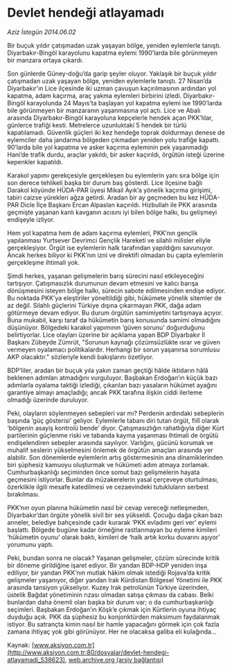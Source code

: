 # Devlet hendeği atlayamadı

*Aziz İstegün 2014.06.02*

<div class="pNewsDetailMainContent ctx_content" itemprop="articleBody">
 <p dir="LTR">
  Bir buçuk yıldır çatışmadan uzak yaşayan bölge, yeniden eylemlerle tanıştı. Diyarbakır-Bingöl karayolunu kapatma eylemi 1990’larda bile görünmeyen bir manzara ortaya çıkardı.
 </p>
 <p dir="LTR">
  Son günlerde Güney-doğu’da garip şeyler oluyor. Yaklaşık bir buçuk yıldır çatışmadan uzak yaşayan bölge, yeniden eylemlerle tanıştı. 27 Nisan’da Diyarbakır’ın Lice ilçesinde iki uzman çavuşun kaçırılmasının ardından yol kapatma, adam kaçırma, araç yakma eylemleri birbirini izledi. Diyarbakır-Bingöl karayolunda 24 Mayıs’ta başlayan yol kapatma eylemi ise 1990’larda bile görünmeyen bir manzaranın yaşanmasına yol açtı. Lice ve Abalı arasında Diyarbakır-Bingöl karayoluna kepçelerle hendek açan PKK’lılar, günlerce trafiği kesti. Metrelerce uzunluktaki 5 hendek bir türlü kapatılamadı. Güvenlik güçleri iki kez hendeğe toprak doldurmayı denese de eylemciler daha jandarma bölgeden çıkmadan yeniden yolu trafiğe kapattı. 90’larda bile yol kapatma ve asker kaçırma eyleminin pek yaşanmadığı Hani’de trafik durdu, araçlar yakıldı, bir asker kaçırıldı, örgütün isteği üzerine kepenkler kapatıldı.
 </p>
 <p dir="LTR">
  Karakol yapımı gerekçesiyle gerçekleşen bu eylemlerin yanı sıra bölge için son derece tehlikeli başka bir durum baş gösterdi. Lice ilçesine bağlı Darakol köyünde HÜDA-PAR üyesi Mikail Ayık’a yönelik kaçırma girişimi, tabiri caizse yürekleri ağza getirdi. Aradan bir ay geçmeden bu kez HÜDA-PAR Dicle İlçe Başkanı Ercan Alpaslan kaçırıldı. Hizbullah ile PKK arasında geçmişte yaşanan kanlı kavganın acısını iyi bilen bölge halkı, bu gelişmeyi endişeyle izliyor.
 </p>
 <p dir="LTR">
  Hem yol kapatma hem de adam kaçırma eylemleri, PKK’nın gençlik yapılanması Yurtsever Devrimci Gençlik Hareketi ve silahlı milisler eliyle gerçekleşiyor. Örgüt ise eylemlerin halk tarafından yapıldığını savunuyor. Ancak herkes biliyor ki PKK’nın izni ve direktifi olmadan bu çapta eylemlerin gerçekleşme ihtimali yok.
 </p>
 <p dir="LTR">
  Şimdi herkes, yaşanan gelişmelerin barış sürecini nasıl etkileyeceğini tartışıyor. Çatışmasızlık durumunun devam etmesini ve kalıcı barışa dönüşmesini isteyen bölge halkı, sürecin sabote edilmesinden endişe ediyor. Bu noktada PKK’ya eleştiriler yöneltildiği gibi, hükümete yönelik sitemler de az değil. Silahlı güçlerini Türkiye dışına çıkarmayan PKK, dağa adam götürmeye devam ediyor. Bu durum örgütün samimiyetini tartışmaya açıyor. Buna mukabil, karşı taraf da hükümetin barış konusunda samimi olmadığını düşünüyor. Bölgedeki karakol yapımının ‘güven sorunu’ doğurduğunu belirtiyorlar. Lice olayları üzerine bir açıklama yapan BDP Diyarbakır İl Başkanı Zübeyde Zümrüt, "Sorunun kaynağı çözümsüzlükte ısrar ve güven vermeyen oyalamacı politikalardır. Herhangi bir sorun yaşanırsa sorumlusu AKP olacaktır." sözleriyle kendi bakışlarını özetliyor.
 </p>
 <p dir="LTR">
  BDP’liler, aradan bir buçuk yıla yakın zaman geçtiği hâlde iktidarın hâlâ beklenen adımları atmadığını vurguluyor. Başbakan Erdoğan’ın küçük bazı adımlarla oyalama taktiği izlediği, çıkarılan bazı yasaların hükümet ayağını garantiye almayı amaçladığı; ancak PKK tarafına ilişkin ciddi ilerleme olmadığı üzerinde duruluyor.
 </p>
 <p dir="LTR">
  Peki, olayların söylenmeyen sebepleri var mı? Perdenin ardındaki sebeplerin başında ‘güç gösterisi’ geliyor. Eylemlerle tabanı diri tutan örgüt, fiilî olarak ‘bölgenin asayiş kontrolü bende’ diyor. Çatışmasızlığın rahatlığıyla diğer Kürt partilerinin güçlenme riski ve tabanda kayma yaşanması ihtimali de örgütü endişelendiren sebepler arasında sayılıyor. Varlığını, gücünü korumak ve muhalif seslerin yükselmesini önlemek de örgütün amaçları arasında yer alabilir. Son dönemlerde eylemlerin artış göstermesinin ana dinamiklerinden biri şüphesiz kamuoyu oluşturmak ve hükümeti adım atmaya zorlamak. Cumhurbaşkanlığı seçiminden önce somut bazı gelişmelerin hayata geçmesini istiyorlar. Bunlar da müzakerelerin yasal çerçeveye oturtulması, özerklikle ilgili mesafe katedilmesi ve cezaevindeki tutukluların serbest bırakılması.
 </p>
 <p dir="LTR">
  PKK’nın oyun planına hükümetin nasıl bir cevap vereceği netleşmeden, Diyarbakır’dan örgüte yönelik sivil bir ses yükseldi. Çocuğu dağa çıkan bazı anneler, belediye bahçesinde çadır kurarak ‘PKK evladımı geri ver’ eylemi başlattı. Bölgede bugüne kadar örneğine rastlanmayan bu eyleme kimileri ‘hükümetin oyunu’ olarak baktı, kimileri de ‘halk artık korku duvarını aşıyor’ yorumunu yaptı.
 </p>
 <p>
  Peki, bundan sonra ne olacak? Yaşanan gelişmeler, çözüm sürecinde kritik bir döneme girildiğine işaret ediyor. Bir yandan BDP-HDP yeniden inşa ediliyor, bir yandan PKK’nın mutlak hâkim olmak istediği Rojava’da kritik gelişmeler yaşanıyor, diğer yandan Irak Kürdistan Bölgesel Yönetimi ile PKK arasında tansiyon yükseliyor. Kuzey Irak petrolünün Türkiye üzerinden, üstelik Bağdat yönetiminin rızası olmadan satışa çıkması da cabası. Belki bunlardan daha önemli olan başka bir durum var; o da cumhurbaşkanlığı seçimleri. Başbakan Erdoğan’ın Köşk’e çıkmak için Kürtlerin oyuna ihtiyaç duyduğu açık. PKK da şüphesiz bu konjonktürden maksimum faydalanmak istiyor. Bu satrançta kimin nasıl bir hamle yapacağını görmek için çok fazla zamana ihtiyaç yok gibi görünüyor. Her ne olacaksa galiba eli kulağında…
 </p>
</div>


Kaynak: [www.aksiyon.com.tr](http://www.aksiyon.com.tr:80/dosyalar/devlet-hendegi-atlayamadi_538623), [web.archive.org (arşiv bağlantısı)](http://web.archive.org/web/20151224002652/http://www.aksiyon.com.tr:80/dosyalar/devlet-hendegi-atlayamadi_538623)
